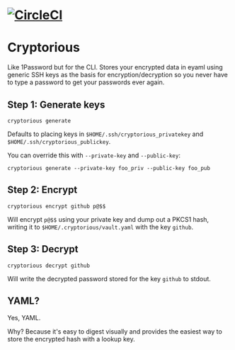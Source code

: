 # [![CircleCI](https://circleci.com/gh/malnick/cryptorious.svg?style=svg)](https://circleci.com/gh/malnick/cryptorious)

# Cryptorious
Like 1Password but for the CLI. Stores your encrypted data in eyaml using generic SSH keys as the basis for encryption/decryption so you never have to type a password to get your passwords ever again.

## Step 1: Generate keys

```
cryptorious generate 
```

Defaults to placing keys in ```$HOME/.ssh/cryptorious_privatekey``` and ```$HOME/.ssh/cryptorious_publickey```.

You can override this with ```--private-key``` and ```--public-key```:

```
cryptorious generate --private-key foo_priv --public-key foo_pub 
```

## Step 2: Encrypt

```
cryptorious encrypt github p@$$
```

Will encrypt ```p@$$``` using your private key and dump out a PKCS1 hash, writing it to ```$HOME/.cryptorious/vault.yaml``` with the key `github`.


## Step 3: Decrypt 

```
cryptorious decrypt github
```

Will write the decrypted password stored for the key `github` to stdout. 

## YAML?
Yes, YAML. 

Why? Because it's easy to digest visually and provides the easiest way to store the encrypted hash with a lookup key. 
